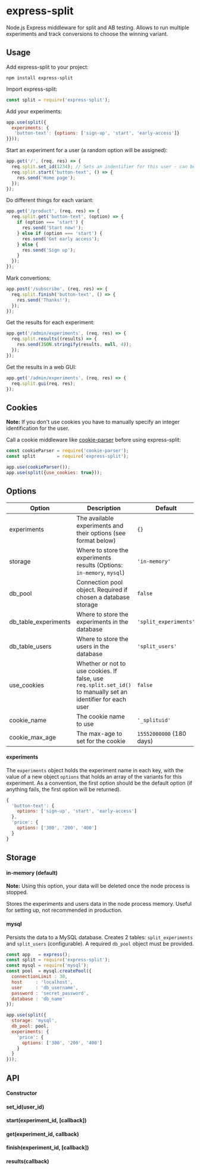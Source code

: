 # express-split
Node.js Express middleware for split and AB testing. Allows to run multiple experiments and track conversions to choose the winning variant.

## Usage
Add express-split to your project:
```shell
npm install express-split
```

Import express-split:
```javascript
const split = require('express-split');
```

Add your experiments:
```javascript
app.use(split({
  experiments: {
   'button-text': {options: ['sign-up', 'start', 'early-access']}
}}));
```

Start an experiment for a user (a random option will be assigned):
```javascript
app.get('/', (req, res) => {
  req.split.set_id(1234); // Sets an indentifier for this user - can be avoided if using cookies
  req.split.start('button-text', () => {
    res.send('Home page');
  });
});
```

Do different things for each variant:
```javascript
app.get('/product', (req, res) => {
  req.split.get('button-text', (option) => {
    if (option === 'start') {
      res.send('Start now!');
    } else if (option === 'start') {
      res.send('Get early access');
    } else {
      res.send('Sign up');
    }
  });
});
```

Mark convertions:
```javascript
app.post('/subscribe', (req, res) => {
  req.split.finish('button-text', () => {
    res.send('Thanks!');
  });
});
```

Get the results for each experiment:
```javascript
app.get('/admin/experiments', (req, res) => {
  req.split.results((results) => {
    res.send(JSON.stringify(results, null, 4));
  });
});
```

Get the results in a web GUI:
```javascript
app.get('/admin/experiments', (req, res) => {
  req.split.gui(req, res);
});
```

## Cookies
**Note:** If you don't use cookies you have to manually specify an integer identification for the user.

Call a cookie middleware like [cookie-parser](https://github.com/expressjs/cookie-parser) before using express-split:
```javascript
const cookieParser = require('cookie-parser');
const split        = require('express-split');

app.use(cookieParser());
app.use(split({use_cookies: true}));
```

## Options
| Option                | Description    | Default                                                                            |
| ----------------------|----------------|------------------------------------------------------------------------------------|
| experiments           | The available experiments and their options (see format below)           | `{}`                     |
| storage               | Where to store the experiments results (Options: `in-memory`, `mysql`)   | `'in-memory'`            |
| db_pool               | Connection pool object. Required if chosen a database storage            | `false`                  |
| db_table_experiments  | Where to store the experiments in the database                           | `'split_experiments'`    |
| db_table_users        | Where to store the users in the database                                 | `'split_users'`          |
| use_cookies           | Whether or not to use cookies. If false, use `req.split.set_id()` to manually set an identifier for each user | `false` |
| cookie_name           | The cookie name to use                                                   | `'_splituid'`            |
| cookie_max_age        | The max-age to set for the cookie                                        | `15552000000` (180 days) |

#### experiments

The `experiments` object holds the experiment name in each key, with the value of a new object `options` that holds an array of the variants for this experiment. As a convention, the first option should be the default option (if anything fails, the first option will be returned).
```javascript
{
  'button-text': {
    options: ['sign-up', 'start', 'early-access']
  },
  'price': {
    options: ['300', '200', '400']
  }
}
```

## Storage
#### in-memory (default)
**Note:** Using this option, your data will be deleted once the node process is stopped.

Stores the experiments and users data in the node process memory. Useful for setting up, not recommended in production.

#### mysql
Persists the data to a MySQL database.
Creates 2 tables: `split_experiments` and `split_users` (configurable).
A required `db_pool` object must be provided.

```javascript
const app   = express();
const split = require('express-split');
const mysql = require('mysql');
const pool  = mysql.createPool({
  connectionLimit : 30,
  host     : 'localhost',
  user     : 'db_username',
  password : 'secret_password',
  database : 'db_name'
});

app.use(split({
  storage: 'mysql',
  db_pool: pool,
  experiments: {
    'price': {
      options: ['300', '200', '400']
    }
  }
}));
```

## API
#### Constructor
#### set_id(user_id)
#### start(experiment_id, [callback])
#### get(experiment_id, callback)
#### finish(experiment_id, [callback])
#### results(callback)

